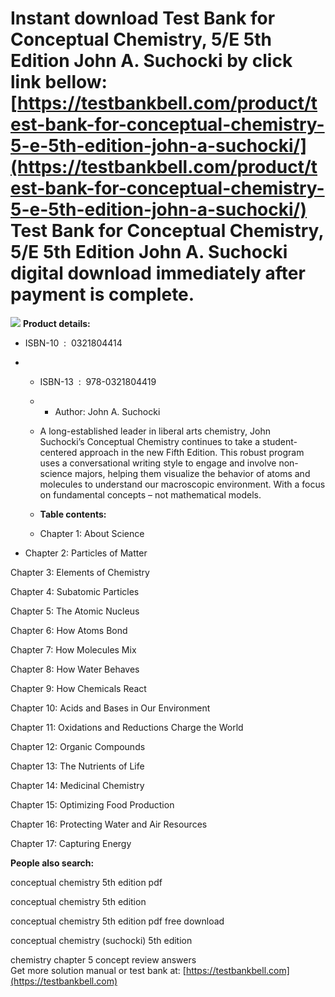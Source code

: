 Instant download **Test Bank for Conceptual Chemistry, 5/E 5th Edition John A. Suchocki** by click link bellow:  
[https://testbankbell.com/product/test-bank-for-conceptual-chemistry-5-e-5th-edition-john-a-suchocki/](https://testbankbell.com/product/test-bank-for-conceptual-chemistry-5-e-5th-edition-john-a-suchocki/)  
Test Bank for Conceptual Chemistry, 5/E 5th Edition John A. Suchocki digital download immediately after payment is complete.
============================================================================================================================


![](https://testbankbell.com/wp-content/uploads/2023/05/03218032051.jpg)
**Product details:**
* ISBN-10 ‏ : ‎ 0321804414
* * ISBN-13 ‏ : ‎ 978-0321804419
  * * Author: John A. Suchocki
   
  * A long-established leader in liberal arts chemistry, John Suchocki’s Conceptual Chemistry continues to take a student-centered approach in the new Fifth Edition. This robust program uses a conversational writing style to engage and involve non-science majors, helping them visualize the behavior of atoms and molecules to understand our macroscopic environment. With a focus on fundamental concepts – not mathematical models.
 
  * **Table contents:**
  * Chapter 1: About Science
 
* Chapter 2: Particles of Matter

Chapter 3: Elements of Chemistry


Chapter 4: Subatomic Particles


Chapter 5: The Atomic Nucleus


Chapter 6: How Atoms Bond


Chapter 7: How Molecules Mix


Chapter 8: How Water Behaves


Chapter 9: How Chemicals React


Chapter 10: Acids and Bases in Our Environment


Chapter 11: Oxidations and Reductions Charge the World


Chapter 12: Organic Compounds


Chapter 13: The Nutrients of Life


Chapter 14: Medicinal Chemistry


Chapter 15: Optimizing Food Production


Chapter 16: Protecting Water and Air Resources


Chapter 17: Capturing Energy


**People also search:**

conceptual chemistry 5th edition pdf

conceptual chemistry 5th edition

conceptual chemistry 5th edition pdf free download

conceptual chemistry (suchocki) 5th edition

chemistry chapter 5 concept review answers  
 Get more solution manual or test bank at: [https://testbankbell.com](https://testbankbell.com)
